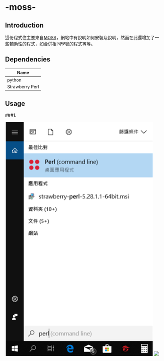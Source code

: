 # -moss-

## Introduction
這份程式住主要來自[MOSS](http://theory.stanford.edu/~aiken/moss/)，網站中有說明如何安裝及說明，然而在此還增加了一些輔助性的程式，如合併相同學號的程式等等。

## Dependencies
|Name|
|----|
|python|
|Strawberry Perl|

## Usage
###1.
<p align="center">
    <img src="img/perl.png", width="480">
    <img src="media/cmake_installation/im_1_windows.png", width="480">
</p>